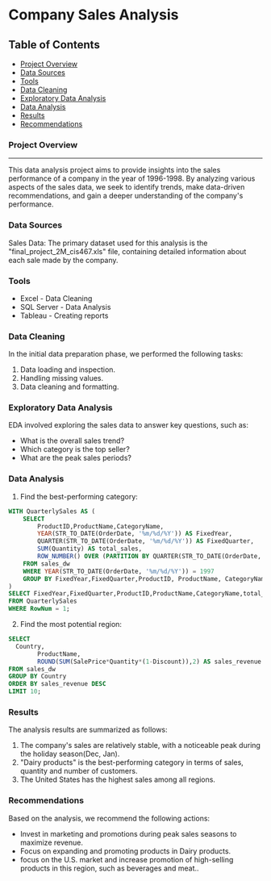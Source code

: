 # Company Sales Analysis

## Table of Contents

- [Project Overview](#project-overview)
- [Data Sources](#data-sources)
- [Tools](#tools)
- [Data Cleaning](#data-cleaning)
- [Exploratory Data Analysis](#exploratory-data-analysis)
- [Data Analysis](#data-analysis)
- [Results](#results)
- [Recommendations](#recommendations)

### Project Overview
---

This data analysis project aims to provide insights into the sales performance of a company in the year of 1996-1998. By analyzing various aspects of the sales data, we seek to identify trends, make data-driven recommendations, and gain a deeper understanding of the company's performance.



### Data Sources

Sales Data: The primary dataset used for this analysis is the "final_project_2M_cis467.xls" file, containing detailed information about each sale made by the company.

### Tools

- Excel - Data Cleaning
- SQL Server - Data Analysis
- Tableau - Creating reports


### Data Cleaning

In the initial data preparation phase, we performed the following tasks:
1. Data loading and inspection.
2. Handling missing values.
3. Data cleaning and formatting.

### Exploratory Data Analysis

EDA involved exploring the sales data to answer key questions, such as:

- What is the overall sales trend?
- Which category is the top seller?
- What are the peak sales periods?

### Data Analysis
1. Find the best-performing category:

```sql
WITH QuarterlySales AS (
    SELECT
        ProductID,ProductName,CategoryName,
        YEAR(STR_TO_DATE(OrderDate, '%m/%d/%Y')) AS FixedYear,
        QUARTER(STR_TO_DATE(OrderDate, '%m/%d/%Y')) AS FixedQuarter,
        SUM(Quantity) AS total_sales,
        ROW_NUMBER() OVER (PARTITION BY QUARTER(STR_TO_DATE(OrderDate, '%m/%d/%Y')) ORDER BY SUM(Quantity) DESC) AS RowNum
    FROM sales_dw
    WHERE YEAR(STR_TO_DATE(OrderDate, '%m/%d/%Y')) = 1997
    GROUP BY FixedYear,FixedQuarter,ProductID, ProductName, CategoryName
)
SELECT FixedYear,FixedQuarter,ProductID,ProductName,CategoryName,total_sales
FROM QuarterlySales
WHERE RowNum = 1;
```

2. Find the most potential region:
```sql
SELECT
  Country,
        ProductName,
        ROUND(SUM(SalePrice*Quantity*(1-Discount)),2) AS sales_revenue
FROM sales_dw
GROUP BY Country
ORDER BY sales_revenue DESC
LIMIT 10;
```

### Results

The analysis results are summarized as follows:
1. The company's sales are relatively stable, with a noticeable peak during the holiday season(Dec, Jan).
2. "Dairy products" is the best-performing category in terms of sales, quantity and number of customers.
3. The United States has the highest sales among all regions.

### Recommendations

Based on the analysis, we recommend the following actions:
- Invest in marketing and promotions during peak sales seasons to maximize revenue.
- Focus on expanding and promoting products in Dairy products.
- focus on the U.S. market and increase promotion of high-selling products in this region, such as beverages and meat..




